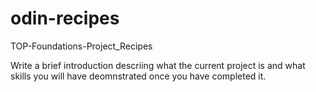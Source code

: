 # odin-recipes
TOP-Foundations-Project_Recipes

Write a brief introduction descriing what the current project is
and what skills you will have deomnstrated once you have completed
it. 
